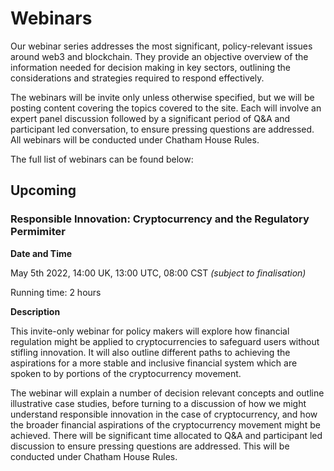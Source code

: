 # Webinars

Our webinar series addresses the most significant, policy-relevant issues around web3 and blockchain. They provide an objective overview of the information needed for decision making in key sectors, outlining the considerations and strategies required to respond effectively.

The webinars will be invite only unless otherwise specified, but we will be posting content covering the topics covered to the site. Each will involve an expert panel discussion followed by a significant period of Q&A and participant led conversation, to ensure pressing questions are addressed. All webinars will be conducted under Chatham House Rules.

The full list of webinars can be found below:

## Upcoming

### Responsible Innovation: Cryptocurrency and the Regulatory Permimiter

**Date and Time** 

May 5th 2022, 14:00 UK, 13:00 UTC, 08:00 CST  _(subject to finalisation)_

Running time: 2 hours

**Description** 

This invite-only webinar for policy makers will explore how financial regulation might be applied to cryptocurrencies to safeguard users without stifling innovation. It will also outline different paths to achieving the aspirations for a more stable and inclusive financial system which are spoken to by portions of the cryptocurrency movement. 

The webinar will explain a number of decision relevant concepts and outline illustrative case studies, before turning to a discussion of how we might understand responsible innovation in the case of cryptocurrency, and how the broader financial aspirations of the cryptocurrency movement might be achieved. There will be significant time allocated to Q&A and participant led discussion to ensure pressing questions are addressed. This will be conducted under Chatham House Rules. 

